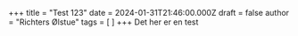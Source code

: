 +++
title = "Test 123"
date = 2024-01-31T21:46:00.000Z
draft = false
author = "Richters Ølstue"
tags = [ ]
+++
Det her er en test